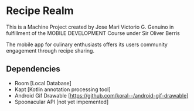 # Recipe Realm
This is a Machine Project created by Jose Mari Victorio G. Genuino in fulfillment of the MOBILE DEVELOPMENT Course under Sir Oliver Berris

The mobile app for culinary enthusiasts offers its users community engagement through recipe sharing. 

## Dependencies 
- Room [Local Database]
- Kapt [Kotlin annotation processing tool]
- Android Gif Drawable [https://github.com/koral--/android-gif-drawable]
- Spoonacular API [not yet impemented]
  
